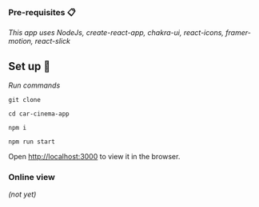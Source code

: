 ### Pre-requisites 📋

_This app uses NodeJs, create-react-app, chakra-ui, react-icons, framer-motion, react-slick_


## Set up 🔧
_Run commands_
```
git clone
```
```
cd car-cinema-app
```
```
npm i
```
```
npm run start
```
Open [http://localhost:3000](http://localhost:3000) to view it in the browser.

    

### Online view

_(not yet)_



